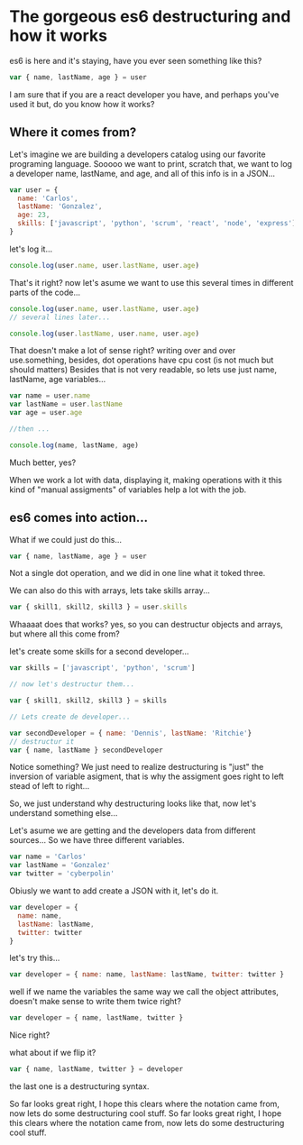 # The gorgeous es6 destructuring and how it works

es6 is here and it's staying, have you ever seen something like this?

```js
var { name, lastName, age } = user
```

I am sure that if you are a react developer you have, and perhaps you've used it but, do you know how it works?

## Where it comes from?

Let's imagine we are building a developers catalog using our favorite programing language. Sooooo we  want to print, scratch that, we want to log a developer name, lastName, and age, and all of this info is in a JSON...

```js
var user = {
  name: 'Carlos', 
  lastName: 'Gonzalez',
  age: 23,
  skills: ['javascript', 'python', 'scrum', 'react', 'node', 'express']
}
```

let's log it...

```js
console.log(user.name, user.lastName, user.age)
```

That's it right? now let's asume we want to use this several times in different parts of the code...

```js
console.log(user.name, user.lastName, user.age)
// several lines later...

console.log(user.lastName, user.name, user.age)
```

That doesn't make a lot of sense right? writing over and over use.something, besides, dot operations have cpu cost (is not much but should matters)
Besides that is not very readable, so lets use just name, lastName, age variables...

```js
var name = user.name
var lastName = user.lastName
var age = user.age

//then ...

console.log(name, lastName, age)

```

Much better, yes?

When we work a lot with data, displaying it, making operations with it this kind of "manual assigments" of variables help a lot with the job.

## es6 comes into action...

What if we could just do this...
```js
var { name, lastName, age } = user
```

Not a single dot operation, and we did in one line what it toked three.

We can also do this with arrays, lets take skills array...

```js
var { skill1, skill2, skill3 } = user.skills
```

Whaaaat does that works? yes, so you can destructur objects and arrays, but where all this come from?

let's create some skills for a second developer...

```js
var skills = ['javascript', 'python', 'scrum']

// now let's destructur them...

var { skill1, skill2, skill3 } = skills

// Lets create de developer...

var secondDeveloper = { name: 'Dennis', lastName: 'Ritchie'}
// destructur it
var { name, lastName } secondDeveloper
```

Notice something? We just need to realize destructuring is "just" the inversion of variable asigment, that is why the assigment goes right to left stead of left to right...

So, we just understand why destructuring looks like that, now let's understand something else...

Let's asume we are getting and the developers data from different sources... So we have three different variables.

```js
var name = 'Carlos'
var lastName = 'Gonzalez'
var twitter = 'cyberpolin'
```

Obiusly we want to add create a JSON with it, let's do it.

```js
var developer = {
  name: name,
  lastName: lastName,
  twitter: twitter
}
```

let's try this...

```js
var developer = { name: name, lastName: lastName, twitter: twitter }
```

well if we name the variables the same way we call the object attributes, doesn't make sense to write them twice right?

```js
var developer = { name, lastName, twitter }
```
Nice right?

what about if we flip it?

```js
var { name, lastName, twitter } = developer
```
the last one is a destructuring  syntax.

So far looks great right, I hope this clears where the notation came from, now lets do some destructuring cool stuff.
So far looks great right, I hope this clears where the notation came from, now lets do some destructuring cool stuff.